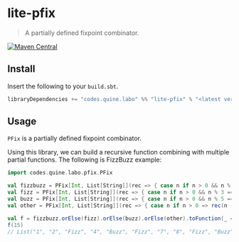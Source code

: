 # lite-pfix

> A partially defined fixpoint combinator.

[![Maven Central](https://img.shields.io/maven-central/v/codes.quine.labo/lite-pfix_2.13?logo=scala&style=for-the-badge)](https://search.maven.org/artifact/codes.quine.labo/lite-pfix_2.13)

## Install

Insert the following to your `build.sbt`.

```sbt
libraryDependencies += "codes.quine.labo" %% "lite-pfix" % "<latest version>"
```

## Usage

`PFix` is a partially defined fixpoint combinator.

Using this library, we can build a recursive function combining with multiple partial functions. 
The following is FizzBuzz example:

```scala
import codes.quine.labo.pfix.PFix

val fizzbuzz = PFix[Int, List[String]](rec => { case n if n > 0 && n % 15 == 0 => rec(n - 1) ++ List("FizzBuzz") })
val fizz = PFix[Int, List[String]](rec => { case n if n > 0 && n % 3 == 0 => rec(n - 1) ++ List("Fizz") })
val buzz = PFix[Int, List[String]](rec => { case n if n > 0 && n % 5 == 0 => rec(n - 1) ++ List("Buzz") })
val other = PFix[Int, List[String]](rec => { case n if n > 0 => rec(n - 1) ++ List(n.toString) })

val f = fizzbuzz.orElse(fizz).orElse(buzz).orElse(other).toFunction(_ => List.empty)
f(15)
// List("1", "2", "Fizz", "4", "Buzz", "Fizz", "7", "8", "Fizz", "Buzz", "11", "Fizz", "13", "14", "FizzBuzz")
```

